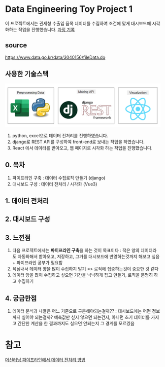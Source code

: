 # Data Engineering Toy Project 1

이 프로젝트에서는 관세청 수출입 품목 데이터를 수집하여 조건에 맞게 대시보드에 시각화하는 작업을 진행했습니다. [과정 기록](./Report)

## source

https://www.data.go.kr/data/3040156/fileData.do

## 사용한 기술스택

![](./Report/img/stack.png)

1. python, excel으로 데이터 전처리를 진행하였습니다.
2. django로 REST API를 구성하여 front-end로 보내는 작업을 하였습니다. 
3. React 에서 데이터를 받아오고, 웹 페이지로 시각화 하는 작업을 진행했습니다. 

## 0. 목차

1) 파이프라인 구축 : 데이터 수집로직 만들기 (django)
2) 대시보드 구성 : 데이터 전처리 / 시각화 (Vue3)

## 1. 데이터 전처리

## 2. 대시보드 구성 

## 3. 느낀점

1. 다음 프로젝트에서는 **파이프라인 구축**을 하는 것이 목표이다 : 적은 양의 데이터라도 자동화해서 받아오고, 저장하고, 그거를 대시보드에 반영하는것까지 해보고 싶음 + 파이프라인 공부가 필요함
2. 욕심내서 데이터 양을 많이 수집하지 말기 => 로직에 집중하는것이 중요한 것 같다
3. 데이터 양을 많이 수집하고 싶으면 기간을 넉넉하게 잡고 만들기, 로직을 분명히 하고 수집하기

## 4. 궁금한점

1. 데이터 분석과 나열은 어느 기준으로 구분해야되는걸까?? : 대시보드에는 어떤 정보까지 실어야 되는걸까? 예측값만 싣지 않으면 되는건지, 아니면 초기 데이터를 가지고 간단한 계산을 한 결과까지도 실으면 안되는지 그 경계를 모르겠음

# 참고

[머신러닝 파이프라인에서 데이터 전처리 방법](https://bcho.tistory.com/1380)
